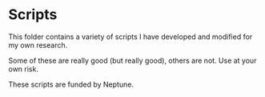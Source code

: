 # Scripts

This folder contains a variety of scripts I have developed and modified for my own research.

Some of these are really good (but really good), others are not. Use at your own risk.

These scripts are funded by Neptune.